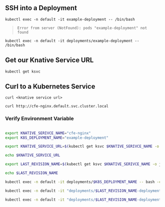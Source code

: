 

## SSH into a Deployment
```
kubectl exec -n default -it example-deployment -- /bin/bash
```
> `Error from server (NotFound): pods "example-deployment" not found`

```
kubectl exec -n default -it deployments/example-deployment -- /bin/bash
```


## Get our Knative Service URL

```
kubectl get ksvc
```


## Curl to a Kubernetes Service

```
curl <knative service url>
```

```
curl http://cfe-nginx.default.svc.cluster.local
```


### Verify Environment Variable

```bash

export KNATIVE_SERIVCE_NAME="cfe-nginx"
export K8S_DEPLOYMENT_NAME="example-deployment"

export KNATIVE_SERVICE_URL=$(kubectl get ksvc $KNATIVE_SERIVCE_NAME -o jsonpath='{.status.address.url}')

echo $KNATIVE_SERVICE_URL

export LAST_REVISION_NAME=$(kubectl get ksvc $KNATIVE_SERIVCE_NAME -o jsonpath='{.status.latestReadyRevisionName}')

echo $LAST_REVISION_NAME

kubectl exec -n default -it deployments/$K8S_DEPLOYMENT_NAME -- bash -c "curl $KNATIVE_SERVICE_URL"

kubectl exec -n default -it "deployments/$LAST_REVISION_NAME-deployment" -- bash -c 'echo $DJANGO_SECRET_KEY'

kubectl exec -n default -it "deployments/$LAST_REVISION_NAME-deployment" -- bash -c "echo \$DJANGO_SECRET_KEY"
```